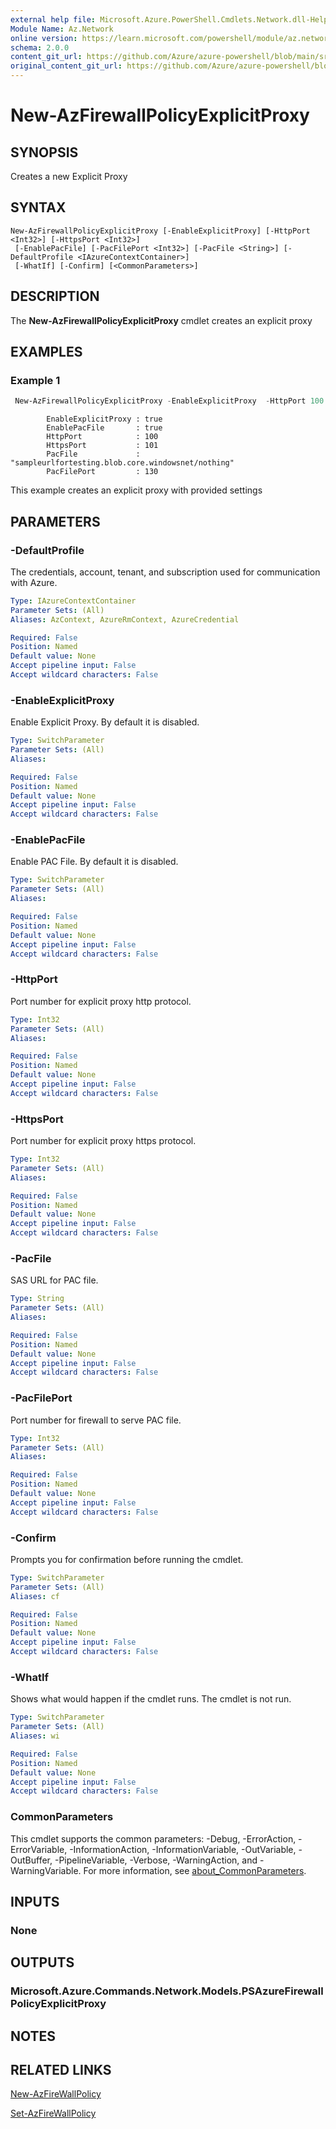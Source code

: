 ```yaml
---
external help file: Microsoft.Azure.PowerShell.Cmdlets.Network.dll-Help.xml
Module Name: Az.Network
online version: https://learn.microsoft.com/powershell/module/az.network/new-azfirewallpolicyexplicitproxy
schema: 2.0.0
content_git_url: https://github.com/Azure/azure-powershell/blob/main/src/Network/Network/help/New-AzFirewallPolicyExplicitProxy.md
original_content_git_url: https://github.com/Azure/azure-powershell/blob/main/src/Network/Network/help/New-AzFirewallPolicyExplicitProxy.md
---
```


# New-AzFirewallPolicyExplicitProxy

## SYNOPSIS
Creates a new Explicit Proxy

## SYNTAX

```
New-AzFirewallPolicyExplicitProxy [-EnableExplicitProxy] [-HttpPort <Int32>] [-HttpsPort <Int32>]
 [-EnablePacFile] [-PacFilePort <Int32>] [-PacFile <String>] [-DefaultProfile <IAzureContextContainer>]
 [-WhatIf] [-Confirm] [<CommonParameters>]
```

## DESCRIPTION
The **New-AzFirewallPolicyExplicitProxy** cmdlet creates an explicit proxy

## EXAMPLES

### Example 1
```powershell
 New-AzFirewallPolicyExplicitProxy -EnableExplicitProxy  -HttpPort 100 -HttpsPort 101 -EnablePacFile  -PacFilePort 130 -PacFile "sampleurlfortesting.blob.core.windowsnet/nothing"
```
```output
		EnableExplicitProxy	: true
		EnablePacFile	    : true
		HttpPort	        : 100
		HttpsPort	        : 101
		PacFile	            : "sampleurlfortesting.blob.core.windowsnet/nothing"
		PacFilePort	        : 130
```
This example creates an explicit proxy with provided settings

## PARAMETERS

### -DefaultProfile
The credentials, account, tenant, and subscription used for communication with Azure.

```yaml
Type: IAzureContextContainer
Parameter Sets: (All)
Aliases: AzContext, AzureRmContext, AzureCredential

Required: False
Position: Named
Default value: None
Accept pipeline input: False
Accept wildcard characters: False
```

### -EnableExplicitProxy
Enable Explicit Proxy.
By default it is disabled.

```yaml
Type: SwitchParameter
Parameter Sets: (All)
Aliases:

Required: False
Position: Named
Default value: None
Accept pipeline input: False
Accept wildcard characters: False
```

### -EnablePacFile
Enable PAC File.
By default it is disabled.

```yaml
Type: SwitchParameter
Parameter Sets: (All)
Aliases:

Required: False
Position: Named
Default value: None
Accept pipeline input: False
Accept wildcard characters: False
```

### -HttpPort
Port number for explicit proxy http protocol.

```yaml
Type: Int32
Parameter Sets: (All)
Aliases:

Required: False
Position: Named
Default value: None
Accept pipeline input: False
Accept wildcard characters: False
```

### -HttpsPort
Port number for explicit proxy https protocol.

```yaml
Type: Int32
Parameter Sets: (All)
Aliases:

Required: False
Position: Named
Default value: None
Accept pipeline input: False
Accept wildcard characters: False
```

### -PacFile
SAS URL for PAC file.

```yaml
Type: String
Parameter Sets: (All)
Aliases:

Required: False
Position: Named
Default value: None
Accept pipeline input: False
Accept wildcard characters: False
```

### -PacFilePort
Port number for firewall to serve PAC file.

```yaml
Type: Int32
Parameter Sets: (All)
Aliases:

Required: False
Position: Named
Default value: None
Accept pipeline input: False
Accept wildcard characters: False
```

### -Confirm
Prompts you for confirmation before running the cmdlet.

```yaml
Type: SwitchParameter
Parameter Sets: (All)
Aliases: cf

Required: False
Position: Named
Default value: None
Accept pipeline input: False
Accept wildcard characters: False
```

### -WhatIf
Shows what would happen if the cmdlet runs.
The cmdlet is not run.

```yaml
Type: SwitchParameter
Parameter Sets: (All)
Aliases: wi

Required: False
Position: Named
Default value: None
Accept pipeline input: False
Accept wildcard characters: False
```

### CommonParameters
This cmdlet supports the common parameters: -Debug, -ErrorAction, -ErrorVariable, -InformationAction, -InformationVariable, -OutVariable, -OutBuffer, -PipelineVariable, -Verbose, -WarningAction, and -WarningVariable. For more information, see [about_CommonParameters](http://go.microsoft.com/fwlink/?LinkID=113216).

## INPUTS

### None

## OUTPUTS

### Microsoft.Azure.Commands.Network.Models.PSAzureFirewallPolicyExplicitProxy

## NOTES

## RELATED LINKS
[New-AzFireWallPolicy](./New-AzFireWallPolicy.md)

[Set-AzFireWallPolicy](./Set-AzFireWallPolicy.md)
